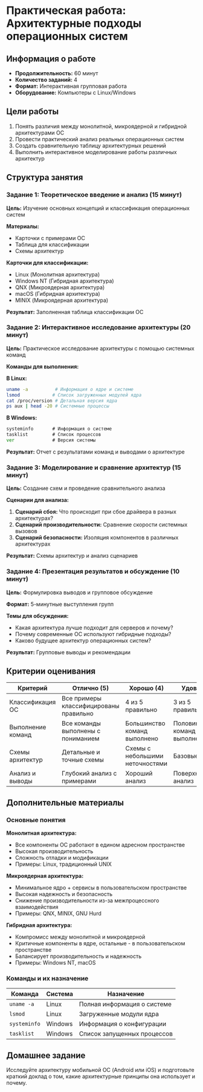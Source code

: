 # Практическая работа: Архитектурные подходы операционных систем

## Информация о работе
- **Продолжительность:** 60 минут
- **Количество заданий:** 4
- **Формат:** Интерактивная групповая работа
- **Оборудование:** Компьютеры с Linux/Windows

## Цели работы
1. Понять различия между монолитной, микроядерной и гибридной архитектурами ОС
2. Провести практический анализ реальных операционных систем
3. Создать сравнительную таблицу архитектурных решений
4. Выполнить интерактивное моделирование работы различных архитектур

## Структура занятия

### Задание 1: Теоретическое введение и анализ (15 минут)

**Цель:** Изучение основных концепций и классификация операционных систем

**Материалы:**
- Карточки с примерами ОС
- Таблица для классификации
- Схемы архитектур

**Карточки для классификации:**
- Linux (Монолитная архитектура)
- Windows NT (Гибридная архитектура) 
- QNX (Микроядерная архитектура)
- macOS (Гибридная архитектура)
- MINIX (Микроядерная архитектура)

**Результат:** Заполненная таблица классификации ОС

### Задание 2: Интерактивное исследование архитектуры (20 минут)

**Цель:** Практическое исследование архитектуры с помощью системных команд

**Команды для выполнения:**

**В Linux:**
```bash
uname -a          # Информация о ядре и системе
lsmod            # Список загруженных модулей ядра
cat /proc/version # Детальная версия ядра
ps aux | head -20 # Системные процессы
```

**В Windows:**
```cmd
systeminfo       # Информация о системе
tasklist         # Список процессов
ver              # Версия системы
```

**Результат:** Отчет с результатами команд и выводами о архитектуре

### Задание 3: Моделирование и сравнение архитектур (15 минут)

**Цель:** Создание схем и проведение сравнительного анализа

**Сценарии для анализа:**
1. **Сценарий сбоя:** Что происходит при сбое драйвера в разных архитектурах?
2. **Сценарий производительности:** Сравнение скорости системных вызовов
3. **Сценарий безопасности:** Изоляция компонентов в различных архитектурах

**Результат:** Схемы архитектур и анализ сценариев

### Задание 4: Презентация результатов и обсуждение (10 минут)

**Цель:** Формулировка выводов и групповое обсуждение

**Формат:** 5-минутные выступления групп

**Темы для обсуждения:**
- Какая архитектура лучше подходит для серверов и почему?
- Почему современные ОС используют гибридные подходы?
- Каково будущее архитектур операционных систем?

**Результат:** Групповые выводы и рекомендации

## Критерии оценивания

| Критерий | Отлично (5) | Хорошо (4) | Удовл. (3) |
|----------|-------------|------------|------------|
| Классификация ОС | Все примеры классифицированы правильно | 4 из 5 правильно | 3 из 5 правильно |
| Выполнение команд | Все команды выполнены с пониманием | Большинство команд выполнено | Половина команд выполнена |
| Схемы архитектур | Детальные и точные схемы | Схемы с небольшими неточностями | Базовые схемы |
| Анализ и выводы | Глубокий анализ с примерами | Хороший анализ | Поверхностный анализ |

## Дополнительные материалы

### Основные понятия

**Монолитная архитектура:**
- Все компоненты ОС работают в едином адресном пространстве
- Высокая производительность
- Сложность отладки и модификации
- Примеры: Linux, традиционный UNIX

**Микроядерная архитектура:**
- Минимальное ядро + сервисы в пользовательском пространстве
- Высокая надежность и безопасность
- Снижение производительности из-за межпроцессного взаимодействия
- Примеры: QNX, MINIX, GNU Hurd

**Гибридная архитектура:**
- Компромисс между монолитной и микроядерной
- Критичные компоненты в ядре, остальные - в пользовательском пространстве
- Балансирует производительность и надежность
- Примеры: Windows NT, macOS

### Команды и их назначение

| Команда | Система | Назначение |
|---------|---------|------------|
| `uname -a` | Linux | Полная информация о системе |
| `lsmod` | Linux | Загруженные модули ядра |
| `systeminfo` | Windows | Информация о конфигурации |
| `tasklist` | Windows | Список запущенных процессов |

## Домашнее задание

Исследуйте архитектуру мобильной ОС (Android или iOS) и подготовьте краткий доклад о том, какие архитектурные принципы она использует и почему.
